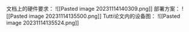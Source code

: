 文档上的硬件要求：
![[Pasted image 20231114140309.png]]
部署方案：
![[Pasted image 20231114135500.png]]
Tutti论文内的设备图：
![[Pasted image 20231114135524.png]]
